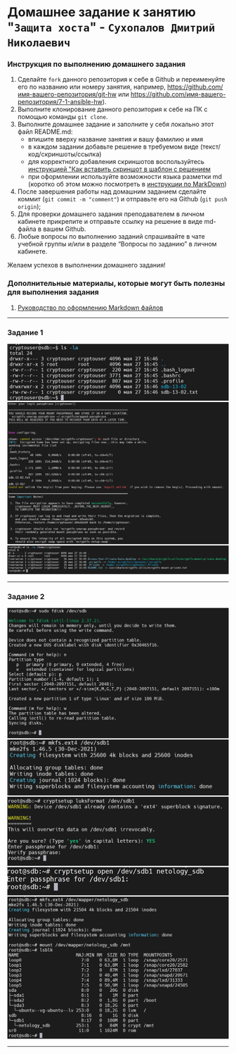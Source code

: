 # Домашнее задание к занятию "`Защита хоста`" - `Сухопалов Дмитрий Николаевич`


### Инструкция по выполнению домашнего задания

   1. Сделайте `fork` данного репозитория к себе в Github и переименуйте его по названию или номеру занятия, например, https://github.com/имя-вашего-репозитория/git-hw или  https://github.com/имя-вашего-репозитория/7-1-ansible-hw).
   2. Выполните клонирование данного репозитория к себе на ПК с помощью команды `git clone`.
   3. Выполните домашнее задание и заполните у себя локально этот файл README.md:
      - впишите вверху название занятия и вашу фамилию и имя
      - в каждом задании добавьте решение в требуемом виде (текст/код/скриншоты/ссылка)
      - для корректного добавления скриншотов воспользуйтесь [инструкцией "Как вставить скриншот в шаблон с решением](https://github.com/netology-code/sys-pattern-homework/blob/main/screen-instruction.md)
      - при оформлении используйте возможности языка разметки md (коротко об этом можно посмотреть в [инструкции  по MarkDown](https://github.com/netology-code/sys-pattern-homework/blob/main/md-instruction.md))
   4. После завершения работы над домашним заданием сделайте коммит (`git commit -m "comment"`) и отправьте его на Github (`git push origin`);
   5. Для проверки домашнего задания преподавателем в личном кабинете прикрепите и отправьте ссылку на решение в виде md-файла в вашем Github.
   6. Любые вопросы по выполнению заданий спрашивайте в чате учебной группы и/или в разделе “Вопросы по заданию” в личном кабинете.
   
Желаем успехов в выполнении домашнего задания!
   
### Дополнительные материалы, которые могут быть полезны для выполнения задания

1. [Руководство по оформлению Markdown файлов](https://gist.github.com/Jekins/2bf2d0638163f1294637#Code)

---

### Задание 1

![Скрин](https://github.com/PL4NTEXZ/hw_sdn/blob/main/img/sdb-13-02/1.1.jpg)
![Скрин](https://github.com/PL4NTEXZ/hw_sdn/blob/main/img/sdb-13-02/1.2.jpg)
![Скрин](https://github.com/PL4NTEXZ/hw_sdn/blob/main/img/sdb-13-02/1.3.jpg)

---

### Задание 2

![Скрин](https://github.com/PL4NTEXZ/hw_sdn/blob/main/img/sdb-13-02/2.1.jpg)
![Скрин](https://github.com/PL4NTEXZ/hw_sdn/blob/main/img/sdb-13-02/2.2.jpg)
![Скрин](https://github.com/PL4NTEXZ/hw_sdn/blob/main/img/sdb-13-02/2.3.jpg)
![Скрин](https://github.com/PL4NTEXZ/hw_sdn/blob/main/img/sdb-13-02/2.4.jpg)
![Скрин](https://github.com/PL4NTEXZ/hw_sdn/blob/main/img/sdb-13-02/2.5.jpg)

---

